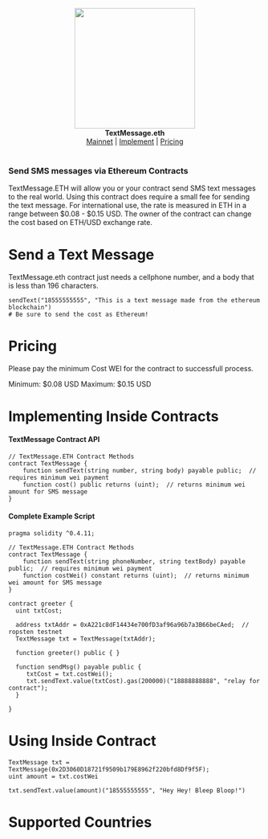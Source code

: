 <p align="center">
  <img width="240" src="http://i.imgur.com/OhQ1ngW.png"><br>
    <b>TextMessage.eth</b><br>
  <a href="https://ropsten.etherscan.io/address/0xa221c8df14434e700fd3af96a96b7a3b66becaed">Mainnet</a> |
  <a href="#implementing-inside-contracts">Implement</a> |
  <a href="#pricing">Pricing</a>
  <br><br>
</p>

### Send SMS messages via Ethereum Contracts

</center>

TextMessage.ETH will allow you or your contract send SMS text messages to the real world. Using this contract does require a small fee for sending the text message. For international use, the rate is measured in ETH in a range between $0.08 - $0.15 USD. The owner of the contract can change the cost based on ETH/USD exchange rate.

# Send a Text Message
TextMessage.eth contract just needs a cellphone number, and a body that is less than 196 characters.

```
sendText("18555555555", "This is a text message made from the ethereum blockchain")
# Be sure to send the cost as Ethereum!
```


# Pricing
Please pay the minimum Cost WEI for the contract to successfull process.

Minimum: $0.08 USD
Maximum: $0.15 USD


# Implementing Inside Contracts

#### TextMessage Contract API
```
// TextMessage.ETH Contract Methods
contract TextMessage {
    function sendText(string number, string body) payable public;  // requires minimum wei payment
    function cost() public returns (uint);  // returns minimum wei amount for SMS message
}
```

#### Complete Example Script
```
pragma solidity ^0.4.11;

// TextMessage.ETH Contract Methods
contract TextMessage {
    function sendText(string phoneNumber, string textBody) payable public;  // requires minimum wei payment
    function costWei() constant returns (uint);  // returns minimum wei amount for SMS message
}

contract greeter {
  uint txtCost;
  
  address txtAddr = 0xA221c8dF14434e700fD3af96a96b7a3B66beCAed;  // ropsten testnet
  TextMessage txt = TextMessage(txtAddr);
  
  function greeter() public { }

  function sendMsg() payable public {
     txtCost = txt.costWei();
     txt.sendText.value(txtCost).gas(200000)("18888888888", "relay for contract");
  }
  
}
```


# Using Inside Contract

```
TextMessage txt = TextMessage(0x2D3060D18721f9509b179E8962f220bfd8Df9f5F);
uint amount = txt.costWei

txt.sendText.value(amount)("18555555555", "Hey Hey! Bleep Bloop!")
```


# Supported Countries
